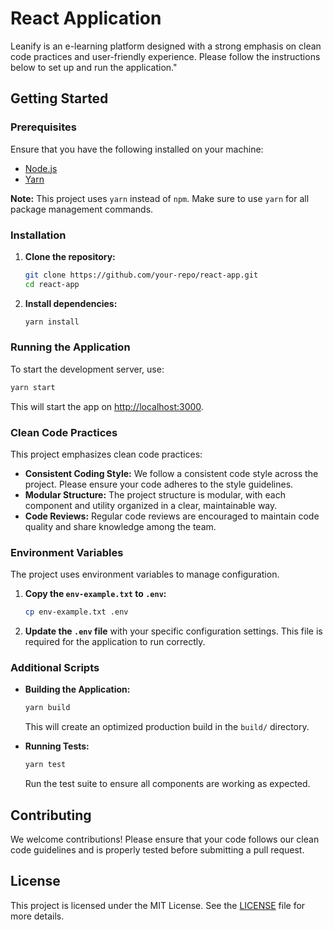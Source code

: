 
# React Application

Leanify is an e-learning platform designed with a strong emphasis on clean code practices and user-friendly experience. Please follow the instructions below to set up and run the application."

## Getting Started

### Prerequisites

Ensure that you have the following installed on your machine:

- [Node.js](https://nodejs.org/)
- [Yarn](https://yarnpkg.com/)

**Note:** This project uses `yarn` instead of `npm`. Make sure to use `yarn` for all package management commands.

### Installation

1. **Clone the repository:**

    ```bash
    git clone https://github.com/your-repo/react-app.git
    cd react-app
    ```

2. **Install dependencies:**

    ```bash
    yarn install
    ```

### Running the Application

To start the development server, use:

```bash
yarn start
```

This will start the app on [http://localhost:3000](http://localhost:3000).

### Clean Code Practices

This project emphasizes clean code practices:

- **Consistent Coding Style:** We follow a consistent code style across the project. Please ensure your code adheres to the style guidelines.
- **Modular Structure:** The project structure is modular, with each component and utility organized in a clear, maintainable way.
- **Code Reviews:** Regular code reviews are encouraged to maintain code quality and share knowledge among the team.

### Environment Variables

The project uses environment variables to manage configuration. 

1. **Copy the `env-example.txt` to `.env`:**

    ```bash
    cp env-example.txt .env
    ```

2. **Update the `.env` file** with your specific configuration settings. This file is required for the application to run correctly.

### Additional Scripts

- **Building the Application:**

    ```bash
    yarn build
    ```

    This will create an optimized production build in the `build/` directory.

- **Running Tests:**

    ```bash
    yarn test
    ```

    Run the test suite to ensure all components are working as expected.

## Contributing

We welcome contributions! Please ensure that your code follows our clean code guidelines and is properly tested before submitting a pull request.

## License

This project is licensed under the MIT License. See the [LICENSE](LICENSE) file for more details.